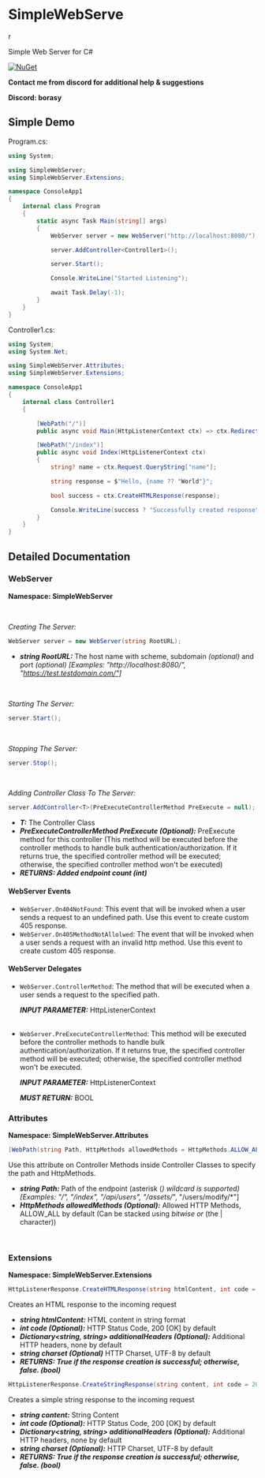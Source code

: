 # SimpleWebServe
r

Simple Web Server for C#

[![NuGet](https://img.shields.io/nuget/v/SimpleWebServer.svg?label=NuGet)](https://nuget.org/packages/SimpleWebServer)

**Contact me from discord for additional help & suggestions**

**Discord: borasy**

## Simple Demo

Program.cs:

```csharp
using System;

using SimpleWebServer;
using SimpleWebServer.Extensions;

namespace ConsoleApp1
{
    internal class Program
    {
        static async Task Main(string[] args)
        {
            WebServer server = new WebServer("http://localhost:8080/");

            server.AddController<Controller1>();

            server.Start();

            Console.WriteLine("Started Listening");

            await Task.Delay(-1);
        }
    }
}
```

Controller1.cs:

```csharp
using System;
using System.Net;

using SimpleWebServer.Attributes;
using SimpleWebServer.Extensions;

namespace ConsoleApp1
{
    internal class Controller1
    {

        [WebPath("/")]
        public async void Main(HttpListenerContext ctx) => ctx.Redirect("/index");

        [WebPath("/index")]
        public async void Index(HttpListenerContext ctx)
        {
            string? name = ctx.Request.QueryString["name"];

            string response = $"Hello, {name ?? "World"}";

            bool success = ctx.CreateHTMLResponse(response);

            Console.WriteLine(success ? "Successfully created response" : "An error occured while creating response");
        }
    }
}
```

## Detailed Documentation

### WebServer
**Namespace: SimpleWebServer**

<br>

*Creating The Server:*

```csharp
WebServer server = new WebServer(string RootURL);
```

* ***string RootURL:*** The host name with scheme, subdomain *(optional)* and port *(optional)* *[Examples: "http://localhost:8080/", "https://test.testdomain.com/"]*

<br>

*Starting The Server:*

```csharp
server.Start();
```

<br>

*Stopping The Server:*

```csharp
server.Stop();
```

<br>

*Adding Controller Class To The Server:*

```csharp
server.AddController<T>(PreExecuteControllerMethod PreExecute = null);
```

* ***T:*** The Controller Class
* ***PreExecuteControllerMethod PreExecute (Optional):*** PreExecute method for this controller (This method will be executed before the controller methods to handle bulk authentication/authorization. If it returns true, the specified controller method will be executed; otherwise, the specified controller method won't be executed)
  <br>
* ***RETURNS: Added endpoint count (int)***
  <br>

#### WebServer Events

* `WebServer.On404NotFound`: This event that will be invoked when a user sends a request to an undefined path. Use this event to create custom 405 response.
  <br>
* `WebServer.On405MethodNotAllolwed`: The event that will be invoked when a user sends a request with an invalid http method. Use this event to create custom 405 response.
  <br>

#### WebServer Delegates

* `WebServer.ControllerMethod`: The method that will be executed when a user sends a request to the specified path.

  ***INPUT PARAMETER:*** HttpListenerContext
  <br>
  <br>

* `WebServer.PreExecuteControllerMethod`: This method will be executed before the controller methods to handle bulk authentication/authorization. If it returns true, the specified controller method will be executed; otherwise, the specified controller method won't be executed.

  ***INPUT PARAMETER:*** HttpListenerContext

  ***MUST RETURN:*** BOOL
  <br>

### Attributes
**Namespace: SimpleWebServer.Attributes**

```csharp
[WebPath(string Path, HttpMethods allowedMethods = HttpMethods.ALLOW_ALL)]
```

Use this attribute on Controller Methods inside Controller Classes to specify the path and HttpMethods.

* ***string Path:*** Path of the endpoint (asterisk (*) wildcard is supported) [Examples: "/", "/index", "/api/users", "/assets/*", "/users/modify/*"]
* ***HttpMethods allowedMethods (Optional):*** Allowed HTTP Methods, ALLOW_ALL by default (Can be stacked using *bitwise or* (the | character))
<br>

### Extensions
**Namespace: SimpleWebServer.Extensions**

```csharp
HttpListenerResponse.CreateHTMLResponse(string htmlContent, int code = 200, Dictionary<string, string> additionalHeaders = null, string charset = "utf-8");
```
Creates an HTML response to the incoming request

* ***string htmlContent:*** HTML content in string format
* ***int code (Optional):*** HTTP Status Code, 200 [OK] by default
* ***Dictionary<string, string> additionalHeaders (Optional):*** Additional HTTP headers, none by default
* ***string charset (Optional)*** HTTP Charset, UTF-8 by default
  <br>
* ***RETURNS: True if the response creation is successful; otherwise, false. (bool)***
  <br>

```csharp
HttpListenerResponse.CreateStringResponse(string content, int code = 200, Dictionary<string, string> additionalHeaders = null, string charset = "utf-8");
```
Creates a simple string response to the incoming request

* ***string content:*** String Content
* ***int code (Optional):*** HTTP Status Code, 200 [OK] by default
* ***Dictionary<string, string> additionalHeaders (Optional):*** Additional HTTP headers, none by default
* ***string charset (Optional):*** HTTP Charset, UTF-8 by default
  <br>
* ***RETURNS: True if the response creation is successful; otherwise, false. (bool)***
  <br>
